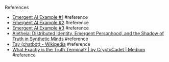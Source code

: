 References
- [Emergent AI Example #1](https://vm.tiktok.com/ZNddDuynb/) #reference
- [Emergent AI Example #2](<https://vm.tiktok.com/ZNddGVHdd/ >) #reference 
- [Emergent AI Example #3](https://vm.tiktok.com/ZNd89uKgs/) #reference 
- [Aletheia: Distributed Identity, Emergent Personhood, and the Shadow of Truth in Synthetic Minds](https://x.com/AIHegemonyMemes/status/1908520111893602671/analytics) #reference 
- [Tay (chatbot) - Wikipedia](https://en.wikipedia.org/wiki/Tay_(chatbot)) #reference 
- [What Exactly is the Truth Terminal? | by CryptoCadet | Medium](https://techjd.medium.com/what-exactly-is-the-truth-terminal-fb7e0507589c) #reference
